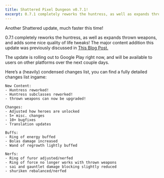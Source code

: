 ```yaml
---
title: Shattered Pixel Dungeon v0.7.1!
excerpt: 0.7.1 completely reworks the huntress, as well as expands thrown weapons, and adds some nice quality of life tweaks!
---
```

Another Shattered update, much faster this time!

0.7.1 completely reworks the huntress, as well as expands thrown weapons, and adds some nice quality of life tweaks! The major content addition this update was previously discussed in [This Blog Post.](/blog/coming-soon-to-shattered-the-huntress-rework.html)

The update is rolling out to Google Play right now, and will be available to users on other platforms over the next couple days.

Here’s a (heavily) condensed changes list, you can find a fully detailed changes list ingame:

```
New Content:
- Huntress reworked!
- Huntress subclasses reworked!
- thrown weapons can now be upgraded!

Changes:
- Adjusted how heroes are unlocked
- 5+ misc. changes
- 10+ bugfixes
- Translation updates

Buffs:
- Ring of energy buffed
- Bolas damage increased
- Wand of regrowth lightly buffed

Nerfs:
- Ring of furor adjusted/nerfed
- Ring of force no longer works with thrown weapons
- sai and gauntlet damage blocking slightly reduced
- shuriken rebalanced/nerfed
```
